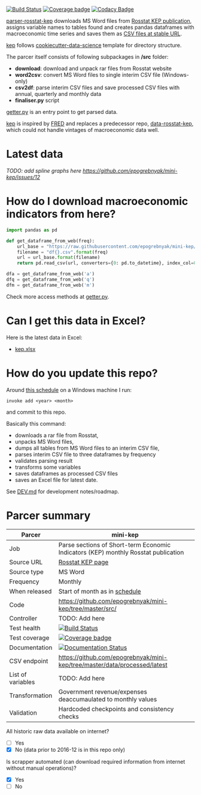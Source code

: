 [![Build Status](https://travis-ci.org/mini-kep/parser-rosstat-kep.svg?branch=master)](https://travis-ci.org/mini-kep/parser-rosstat-kep)
[![Coverage badge](https://codecov.io/gh/mini-kep/parser-rosstat-kep/branch/master/graphs/badge.svg)](https://codecov.io/gh/mini-kep/parser-rosstat-kep)
[![Codacy Badge](https://api.codacy.com/project/badge/Grade/8a467743314641b4a22b66b327834367)](https://www.codacy.com/app/epogrebnyak/mini-kep?utm_source=github.com&amp;utm_medium=referral&amp;utm_content=epogrebnyak/mini-kep&amp;utm_campaign=Badge_Grade)

           
[parser-rosstat-kep][kep] downloads MS Word files from [Rosstat KEP publication][Rosstat], 
assigns variable names to tables found and creates pandas dataframes with 
macroeconomic time series and saves them as [CSV files at stable URL][backend]. 

  [kep]: https://github.com/mini-kep/parser-rosstat-kep
  [Rosstat]: http://www.gks.ru/wps/wcm/connect/rosstat_main/rosstat/ru/statistics/publications/catalog/doc_1140080765391
  [backend]: https://github.com/mini-kep/parser-rosstat-kep/tree/master/data/processed/latest

[kep] follows [cookiecutter-data-science](https://github.com/drivendata/cookiecutter-data-science) template for 
directory structure. 

The parcer itself consists of following subpackages in **/src** folder:
   - **download**: download and unpack rar files from Rosstat website
   - **word2csv**: convert MS Word files to single interim CSV file (Windows-only)
   - **csv2df**: parse interim CSV files and save processed CSV files with annual, quarterly and monthly data
   - **finaliser.py** script

[getter.py](https://github.com/mini-kep/parser-rosstat-kep/blob/master/src/getter.py) 
is an entry point to get parsed data.
   
[kep] is inspired by [FRED](https://fred.stlouisfed.org/) and replaces a predecessor repo,
[data-rosstat-kep](https://github.com/epogrebnyak/data-rosstat-kep), which could not handle vintages of
macroeconomic data well. 


# Latest data

*TODO: add spline graphs here <https://github.com/epogrebnyak/mini-kep/issues/12>*


# How do I download macroeconomic indicators from here?

```python
import pandas as pd

def get_dataframe_from_web(freq):
    url_base = "https://raw.githubusercontent.com/epogrebnyak/mini-kep/master/data/processed/latest/{}"
    filename = "df{}.csv".format(freq)
    url = url_base.format(filename)
    return pd.read_csv(url, converters={0: pd.to_datetime}, index_col=0)

dfa = get_dataframe_from_web('a')
dfq = get_dataframe_from_web('q')
dfm = get_dataframe_from_web('m')
```

Check more access methods at
[getter.py](https://github.com/epogrebnyak/mini-kep/blob/dev/src/getter.py).


# Can I get this data in Excel?

 Here is the latest data in Excel: 
 
 - [kep.xlsx](https://github.com/epogrebnyak/mini-kep/blob/master/output/kep.xlsx?raw=true)
  
# How do you update this repo?

Around [this schedule](http://www.gks.ru/gis/images/graf-oper2017.htm) on a Windows machine I run:   

```
invoke add <year> <month>
```

and commit to this repo.

Basically this command:
- downloads a rar file from Rosstat, 
- unpacks MS Word files, 
- dumps all tables from MS Word files to an interim CSV file, 
- parses interim CSV file to three dataframes by frequency 
- validates parsing result
- transforms some variables
- saves dataframes as processed CSV files
- saves an Excel file for latest date.


See [DEV.md](https://github.com/epogrebnyak/mini-kep/blob/master/DEV.md) for development notes/roadmap. 


# Parcer summary

Parcer              |  mini-kep 
--------------------|----------------------------------------
Job                 |  Parse sections of Short-term Economic Indicators (KEP) monthly Rosstat publication 
Source URL          |  [Rosstat KEP page](http://www.gks.ru/wps/wcm/connect/rosstat_main/rosstat/ru/statistics/publications/catalog/doc_1140080765391)
Source type         |  MS Word  <!-- Word, Excel, CSV, HTML, XML, API, other -->
Frequency           |  Monthly
When released       |  Start of month as in [schedule](http://www.gks.ru/gis/images/graf-oper2017.htm) 
Code                | <https://github.com/epogrebnyak/mini-kep/tree/master/src/>
Controller          |  TODO: Add here
Test health         | [![Build Status](https://travis-ci.org/epogrebnyak/mini-kep.svg?branch=master)](https://travis-ci.org/epogrebnyak/mini-kep)
Test coverage       |  [![Coverage badge](https://codecov.io/gh/epogrebnyak/mini-kep/branch/master/graphs/badge.svg)](https://codecov.io/gh/epogrebnyak/mini-kep)
Documentation       |  [![Documentation Status](https://readthedocs.org/projects/mini-kep-parcer-for-rosstat-kep-publication/badge/?version=latest)](http://mini-kep-parcer-for-rosstat-kep-publication.readthedocs.io/en/latest/?badge=latest)
CSV endpoint        | <https://github.com/epogrebnyak/mini-kep/tree/master/data/processed/latest>
List of variables   |  TODO: Add here
Transformation      |  Government revenue/expenses deaccumaulated to monthly values 
Validation          |  Hardcoded checkpoints and consistency checks 


All historic raw data available on internet? 
- [ ] Yes
- [x] No (data prior to 2016-12 is in this repo only)  

Is scrapper automated (can download required information from internet  without manual operations)? 
- [x] Yes
- [ ] No 
